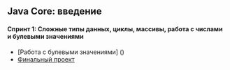 ## Java Core: введение
#### Спринт 1: Сложные типы данных, циклы, массивы, работа с числами и булевыми значениями
- [Работа с булевыми значениями] ()
- [Финальный проект](https://github.com/Sylaman/Yandex-Practicum-Sprint-1)

